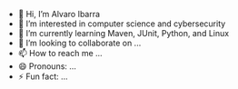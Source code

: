 - 👋 Hi, I’m Alvaro Ibarra
- 👀 I’m interested in computer science and cybersecurity
- 🌱 I’m currently learning Maven, JUnit, Python, and Linux
- 💞️ I’m looking to collaborate on ...
- 📫 How to reach me ...
- 😄 Pronouns: ...
- ⚡ Fun fact: ...

<!---
AIbarra01/AIbarra01 is a ✨ special ✨ repository because its `README.md` (this file) appears on your GitHub profile.
You can click the Preview link to take a look at your changes.
--->
